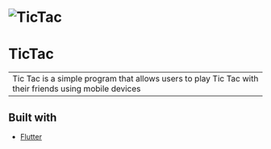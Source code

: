 # ![TicTac]([https://imgtr.ee/images/2023/09/09/b9e1e499017a74bcd02d41ad7493e70d.jpeg](https://github.com/MaherWasel/TIC-TAC/assets/132270545/baff2f24-2aea-4a0a-a300-65f11052c1d2))
# TicTac
<table>
<tr>
<td>
  Tic Tac is a simple program that allows users to play Tic Tac with their friends using mobile devices
</td>
</tr>
</table>

## Built with 

- [Flutter](https://flutter.dev/) 

